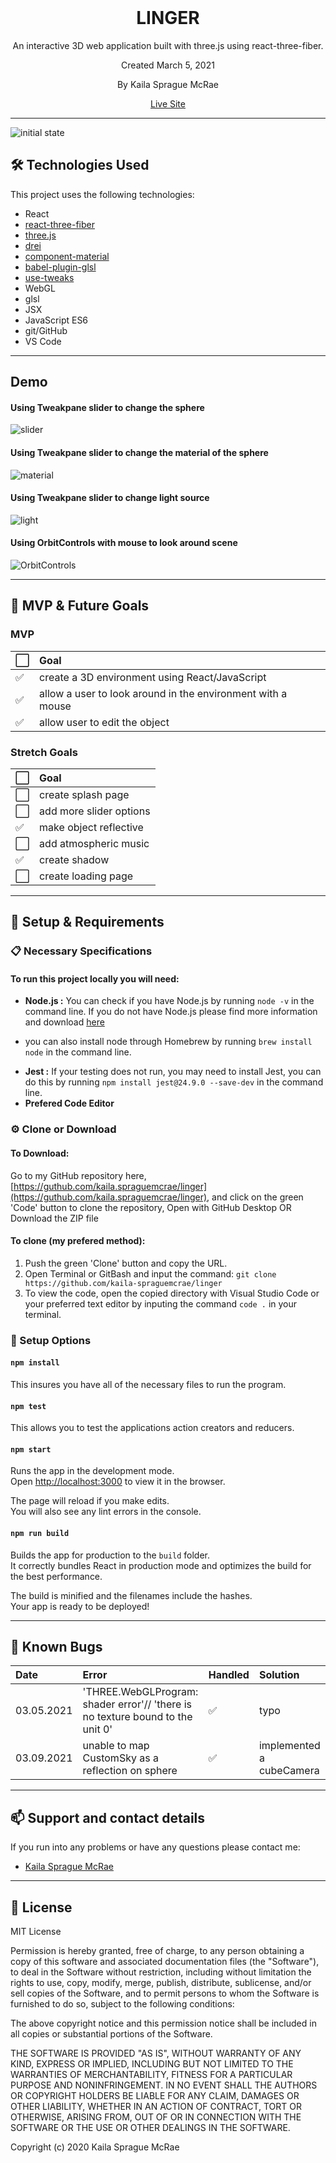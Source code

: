 <br>
<h1 align = "center">
  <b>LINGER</b>
</h1>

<p align = "center">
  An interactive 3D web application built with three.js using react-three-fiber.
</p>

<p align = "center"> 
  Created March 5, 2021 
</p>

<p align = "center">
  By Kaila Sprague McRae
</p>

<p align = "center">
<a href="https://kaila-spraguemcrae.github.io/linger/">Live Site</a>
</p>

--------------------

![initial state](https://media.giphy.com/media/iX5WqdLoWoCeLX5Rid/giphy.gif)

## 🛠️ Technologies Used

This project uses the following technologies:

- React
- [react-three-fiber](https://github.com/pmndrs/react-three-fiber)
- [three.js](https://threejs.org/)
- [drei](https://github.com/pmndrs/drei)
- [component-material](https://github.com/pmndrs/component-material)
- [babel-plugin-glsl](https://github.com/onnovisser/babel-plugin-glsl)
- [use-tweaks](https://github.com/pmndrs/use-tweaks)
- WebGL
- glsl
- JSX
- JavaScript ES6
- git/GitHub
- VS Code

-------------------
## Demo

#### Using Tweakpane slider to change the sphere

![slider](https://media.giphy.com/media/HObkxrufNa95rnEkV3/giphy.gif)

#### Using Tweakpane slider to change the material of the sphere

![material](https://media.giphy.com/media/aFKXUhxQQd9hLO03o0/giphy.gif)

#### Using Tweakpane slider to change light source

![light](https://media.giphy.com/media/oZc9Q5hi0NNZhH5fw6/giphy.gif)

#### Using OrbitControls with mouse to look around scene

![OrbitControls](https://media.giphy.com/media/5eBKCXdX4zgLFfzEMV/giphy.gif)

-------------------

## 📓 MVP & Future Goals

### MVP
| ⬜️ | Goal | 
| :------------- | :------------- | 
| ✅ | create a 3D environment using React/JavaScript |
| ✅ | allow a user to look around in the environment with a mouse |
| ✅ | allow user to edit the object |

### Stretch Goals
| ⬜️ | Goal | 
| :------------- | :------------- | 
| ⬜️ | create splash page |
| ⬜️ | add more slider options |
| ✅ | make object reflective |
| ⬜️ | add atmospheric music |
| ✅ | create shadow  |
| ⬜️ | create loading page |

-------------------

## 🔧 Setup & Requirements

### 📋 Necessary Specifications

#### To run this project locally you will need:

- **Node.js :** You can check if you have Node.js by running `node -v` in the command line. If you do not have Node.js please find more information and download [here](https://nodejs.org/en/)
* you can also install node through Homebrew by running `brew install node` in the command line.
- **Jest :** If your testing does not run, you may need to install Jest, you can do this by running `npm install jest@24.9.0 --save-dev` in the command line.
- **Prefered Code Editor**

### ⚙️ Clone or Download

#### To Download:

Go to my GitHub repository here, [https://guthub.com/kaila.spraguemcrae/linger](https://guthub.com/kaila.spraguemcrae/linger), and click on the green 'Code' button to clone the repository, Open with GitHub Desktop OR Download the ZIP file

#### To clone (my prefered method):

1. Push the green 'Clone' button and copy the URL.
2. Open Terminal or GitBash and input the command: `git clone https://github.com/kaila-spraguemcrae/linger`
3. To view the code, open the copied directory with Visual Studio Code or your preferred text editor by inputing the command `code .` in your terminal.

### 🧰  Setup Options

#### `npm install` 

This insures you have all of the necessary files to run the program.

#### `npm test`

This allows you to test the applications action creators and reducers.

#### `npm start`

Runs the app in the development mode.\
Open [http://localhost:3000](http://localhost:3000) to view it in the browser.

The page will reload if you make edits.\
You will also see any lint errors in the console.

#### `npm run build`

Builds the app for production to the `build` folder.\
It correctly bundles React in production mode and optimizes the build for the best performance.

The build is minified and the filenames include the hashes.\
Your app is ready to be deployed!

--------------------------

## 🐛 Known Bugs

| Date | Error | Handled | Solution |
| :------------- | :------------- | :------------- | :------------- |
| 03.05.2021 | 'THREE.WebGLProgram: shader error'// 'there is no texture bound to the unit 0' | ✅ | typo |
| 03.09.2021 | unable to map CustomSky as a reflection on sphere | ✅  | implemented a cubeCamera |

-------------------

## 📫 Support and contact details

If you run into any problems or have any questions please contact me:
- [Kaila Sprague McRae](mailto:kaila.sprague@icloud.com)

-------------------

## 📘 License

MIT License

Permission is hereby granted, free of charge, to any person obtaining a copy
of this software and associated documentation files (the "Software"), to deal
in the Software without restriction, including without limitation the rights
to use, copy, modify, merge, publish, distribute, sublicense, and/or sell
copies of the Software, and to permit persons to whom the Software is
furnished to do so, subject to the following conditions:

The above copyright notice and this permission notice shall be included in all
copies or substantial portions of the Software.

THE SOFTWARE IS PROVIDED "AS IS", WITHOUT WARRANTY OF ANY KIND, EXPRESS OR
IMPLIED, INCLUDING BUT NOT LIMITED TO THE WARRANTIES OF MERCHANTABILITY,
FITNESS FOR A PARTICULAR PURPOSE AND NONINFRINGEMENT. IN NO EVENT SHALL THE
AUTHORS OR COPYRIGHT HOLDERS BE LIABLE FOR ANY CLAIM, DAMAGES OR OTHER
LIABILITY, WHETHER IN AN ACTION OF CONTRACT, TORT OR OTHERWISE, ARISING FROM,
OUT OF OR IN CONNECTION WITH THE SOFTWARE OR THE USE OR OTHER DEALINGS IN THE
SOFTWARE.

Copyright (c) 2020 Kaila Sprague McRae